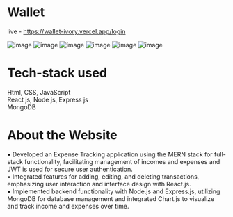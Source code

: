 # Wallet

live - https://wallet-ivory.vercel.app/login

![image](https://github.com/SwapnilNath02/Wallet/assets/97836004/b69fdf24-95d4-4f16-b8ef-2532cae2e626)
![image](https://github.com/SwapnilNath02/Wallet/assets/97836004/311b78e1-b178-4692-a4c5-eec2bde0a909)
![image](https://github.com/SwapnilNath02/Wallet/assets/97836004/e5ec3d0b-cf08-4431-8b89-496db9014b69)
![image](https://github.com/SwapnilNath02/Wallet/assets/97836004/1a035e98-b7cc-4292-8177-22daea937872)
![image](https://github.com/SwapnilNath02/Wallet/assets/97836004/ad66c2ae-19e3-4ae0-b605-71f70a4173e7)
![image](https://github.com/SwapnilNath02/Wallet/assets/97836004/8fcecb34-4a3f-4a40-a338-c8d0a029c37c)


# Tech-stack used

Html, CSS, JavaScript
<br>
React js, Node js, Express js
<br>
MongoDB

# About the Website

• Developed an Expense Tracking application using the MERN stack for full-stack functionality, facilitating
management of incomes and expenses and JWT is used for secure user authentication.
<br>
• Integrated features for adding, editing, and deleting transactions, emphasizing user interaction and interface
design with React.js.
<br>
• Implemented backend functionality with Node.js and Express.js, utilizing MongoDB for database
management and integrated Chart.js to visualize and track income and expenses over time.


